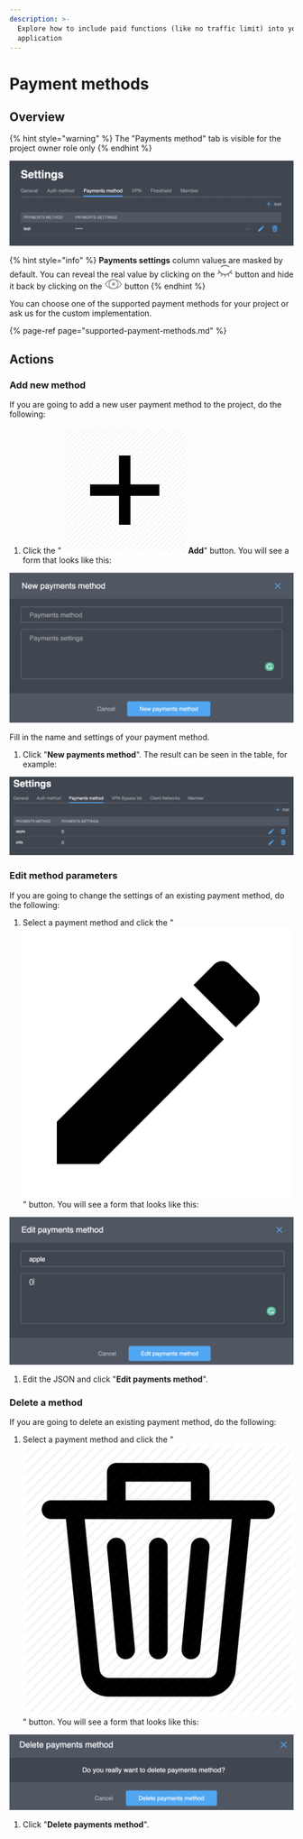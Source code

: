 ```yaml
---
description: >-
  Explore how to include paid functions (like no traffic limit) into your
  application
---
```


# Payment methods

## Overview

{% hint style="warning" %}
The "Payments method" tab is visible for the project owner role only
{% endhint %}

![](../../../.gitbook/assets/screenshot-2021-10-04-at-7.36.36-pm.png)

{% hint style="info" %}
**Payments settings** column values are masked by default. You can reveal the real value by clicking on the ![](../../../.gitbook/assets/closed-eye.svg) button and hide it back by clicking on the ![](../../../.gitbook/assets/opened-eye.svg) button
{% endhint %}

You can choose one of the supported payment methods for your project or ask us for the custom implementation.

{% page-ref page="supported-payment-methods.md" %}

## Actions

### Add new method

If you are going to add a new user payment method to the project, do the following:

1. Click the "![](../../../.gitbook/assets/plus_icon.jpeg)**Add**" button. You will see a form that looks like this:  

![New payment method](../../../.gitbook/assets/new_payment_method.png)

Fill in the name and settings of your payment method.

1. Click "**New payments method**". The result can be seen in the table, for example:  

![Payment methods overview](../../../.gitbook/assets/payment_methods.png)

### Edit method parameters

If you are going to change the settings of an existing payment method, do the following:

1. Select a payment method and click the "![](../../../.gitbook/assets/edit_icon.png)" button. You will see a form that looks like this:  

![Edit payment method dialog](../../../.gitbook/assets/edit_payment_settings.png)

1. Edit the JSON and click "**Edit payments method**". 

### Delete a method

If you are going to delete an existing payment method, do the following:

1. Select a payment method and click the "![](../../../.gitbook/assets/delete_icon.png)" button. You will see a form that looks like this:  

![Delete payment method dialog](../../../.gitbook/assets/delete_payment_method.png)

1. Click "**Delete payments method**". 

